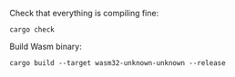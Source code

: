 Check that everything is compiling fine:

```
cargo check
```

Build Wasm binary:

```
cargo build --target wasm32-unknown-unknown --release
```
